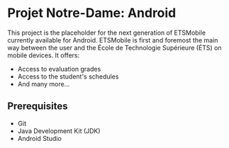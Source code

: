 # Projet Notre-Dame: Android

This project is the placeholder for the next generation of ETSMobile currently available for Android. ETSMobile is first and foremost
the main way between the user and the École de Technologie Supérieure (ÉTS) on mobile devices. It offers:

* Access to evaluation grades
* Access to the student's schedules
* And many more...

## Prerequisites

* Git
* Java Development Kit (JDK)
* Android Studio
